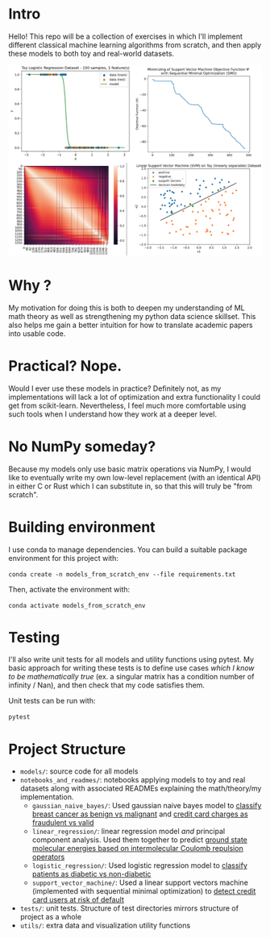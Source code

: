# Intro
Hello! This repo will be a collection of exercises in which I'll implement different classical machine learning algorithms from scratch, and then apply these models to both toy and real-world datasets.

![models from scratch intro image](notebooks_and_readmes/linear_regression/images/models_from_scratch_intro.png)

# Why ?
My motivation for doing this is both to deepen my understanding of ML math theory as well as strengthening my python data science skillset. This also helps me gain a better intuition for how to translate academic papers into usable code.

# Practical? Nope.
Would I ever use these models in practice? Definitely not, as my implementations will lack a lot of optimization and extra functionality I could get from scikit-learn. Nevertheless, I feel much more comfortable using such tools when I understand how they work at a deeper level.

# No NumPy someday?
Because my models only use basic matrix operations via NumPy, I would like to eventually write my own low-level replacement (with an identical API) in either C or Rust which I can substitute in, so that this will truly be "from scratch". 

# Building environment
I use conda to manage dependencies. You can build a suitable package environment for this project with:

``
conda create -n models_from_scratch_env --file requirements.txt 
``

Then, activate the environment with:

``
conda activate models_from_scratch_env
``


# Testing
I'll also write unit tests for all models and utility functions using pytest. My basic approach for writing these tests is to define use cases *which I know to be mathematically true* (ex. a singular matrix has a condition number of infinity / Nan), and then check that my code satisfies them. 

Unit tests can be run with:

``
pytest
``

# Project Structure

- `models/`: source code for all models
- `notebooks_and_readmes/`: notebooks applying models to toy and real datasets along with associated READMEs explaining the math/theory/my implementation. 
  - `gaussian_naive_bayes/`: Used gaussian naive bayes model to <u>classify breast cancer as benign vs malignant</u> and <u>credit card charges as fraudulent vs valid</u>
  - `linear_regression/`: linear regression model *and* principal component analysis. Used them together to predict <u> ground state molecular energies based on intermolecular Coulomb repulsion operators</u> 
  - `logistic_regression/`: Used logistic regression model to <u>classify patients as diabetic vs non-diabetic</u>
  - `support_vector_machine/`: Used a linear support vectors machine (implemented with sequential minimal optimization) to <u>detect credit card users at risk of default</u>
- `tests/`: unit tests. Structure of test directories mirrors structure of project as a whole
- `utils/`: extra data and visualization utility functions

